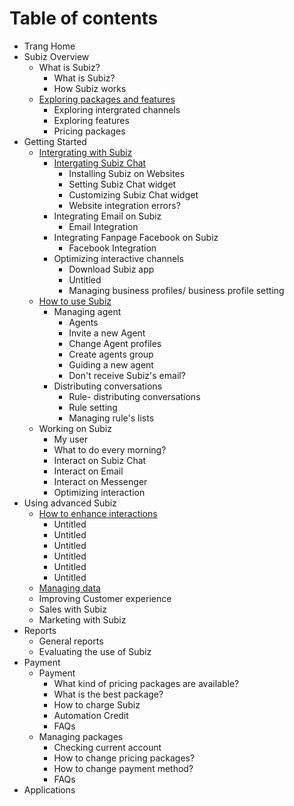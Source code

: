 # Table of contents

* Trang Home
* Subiz Overview
  * What is Subiz?
    * What is Subiz?
    * How Subiz works
  * [Exploring packages and features](subiz-overview/tour-the-subiz-and-service-packages/README.md)
    * Exploring intergrated channels
    * Exploring features
    * Pricing packages
* Getting Started
  * [Intergrating with Subiz](getting-started-with-subiz/setting-up-interaction-environments/README.md)
    * [Intergating Subiz Chat](getting-started-with-subiz/setting-up-interaction-environments/intergating-subiz-chat/README.md)
      * Installing Subiz on Websites
      * Setting Subiz Chat widget
      * Customizing Subiz Chat widget
      * Website integration errors?
    * Integrating Email on Subiz
      * Email Integration
    * Integrating Fanpage Facebook on Subiz
      * Facebook Integration
    * Optimizing interactive channels
      * Download Subiz app
      * Untitled
      * Managing business profiles/ business profile setting
  * [How to use Subiz](getting-started-with-subiz/how-to-use-subiz/README.md)
    * Managing agent
      * Agents
      * Invite a new Agent
      * Change Agent profiles
      * Create agents group
      * Guiding a new agent
      * Don't receive Subiz's email?
    * Distributing conversations
      * Rule- distributing conversations
      * Rule setting
      * Managing rule's lists
  * Working on Subiz
    * My user
    * What to do every morning?
    * Interact on Subiz Chat
    * Interact on Email
    * Interact on Messenger
    * Optimizing interaction
* Using advanced Subiz
  * [How to enhance interactions](optimise-the-use-of-subiz/how-to-enhance-interactions/README.md)
    * Untitled
    * Untitled
    * Untitled
    * Untitled
    * Untitled
    * Untitled
  * [Managing data](optimise-the-use-of-subiz/managing-data.md)
  * Improving Customer experience
  * Sales with Subiz
  * Marketing with Subiz
* Reports
  * General reports
  * Evaluating the use of Subiz
* Payment
  * Payment
    * What kind of pricing packages are available?
    * What is the best package?
    * How to charge Subiz
    * Automation Credit
    * FAQs
  * Managing packages
    * Checking current account
    * How to change pricing packages?
    * How to change payment method?
    * FAQs
* Applications

